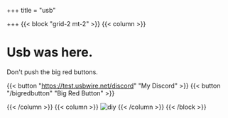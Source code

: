 +++
title = "usb"

+++
{{< block "grid-2 mt-2" >}}
{{< column >}}

# Usb was here.

Don't push the big red buttons.

{{< button "https://test.usbwire.net/discord" "My Discord" >}} {{< button "/bigredbutton" "Big Red Button" >}}

{{< /column >}}
{{< column >}}
![diy](/images/pumpkin.png)
{{< /column >}}
{{< /block >}}
